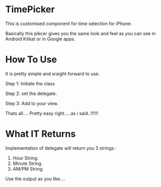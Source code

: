 TimePicker
==========

This is customised component for time selection for iPhone.

Basically this pikcer gives you the same look and feel as you can see in Android Kitkat or in Google apps.

How To Use
================

It is pretty simple and sraight forward to use.

Step 1: Initiate the class

Step 2: set the delegate.

Step 3: Add to your view.

Thats all.... Pretty easy right.....as i said..!!!!!!

What IT Returns
=======================

Implementation of delegate will return you 3 strings :

1. Hour String.
2. Minute String.
3. AM/PM String.


Use the output as you like....


